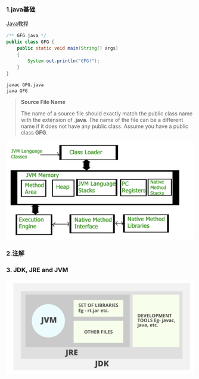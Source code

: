 ### 1.java基础

[Java教程](https://www.runoob.com/java/java-tutorial.html)

```java
/** GFG.java */
public class GFG {
	public static void main(String[] args)
	{
		System.out.println("GFG!");
	}
}

```

```shell
javac GFG.java
java GFG
```

> **Source File Name**
>
> The name of a source file should exactly match the public class name with the extension of .**java**. The name of the file can be a different name if it does not have any public class. Assume you have a public class **GFG**.

<img src="../../image/image-20220722112035093.png" alt="image-20220722112035093" style="zoom:50%;" />

### 2.注解

### 3. JDK, JRE and JVM

<img src="../../image/image-20220722112356552.png" alt="image-20220722112356552" style="zoom:50%;" />

